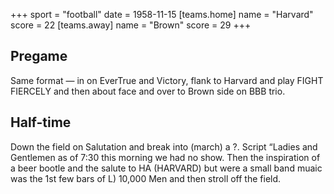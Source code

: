 +++
sport = "football"
date = 1958-11-15
[teams.home]
name = "Harvard"
score = 22
[teams.away]
name = "Brown"
score = 29
+++

## Pregame

Same format — in on EverTrue and Victory, flank to Harvard and play FIGHT FIERCELY and then about face and over to Brown side on BBB trio.

## Half-time

Down the field on Salutation and break into (march) a ?. Script “Ladies and Gentlemen as of 7:30 this morning we had no show. Then the inspiration of a beer bootle and the salute to HA (HARVARD) but were a small band muaic was the 1st few bars of L) 10,000 Men and then stroll off the field.
